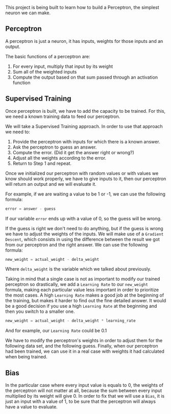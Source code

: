 This project is being built to learn how to build a Perceptron, the simplest neuron we can make.

## Perceptron

A perceptron is just a neuron, it has inputs, weights for those inputs and an output.

The basic functions of a perceptron are:
1. For every input, multiply that input by its weight
2. Sum all of the weighted inputs
3. Compute the output based on that sum passed through an activation function


## Supervised Training

Once perceptron is built, we have to add the capacity to be trained.
For this, we need a known training data to feed our perceptron.

We will take a Supervised Training approach.
In order to use that approach we need to:
1. Provide the perceptron with inputs for which there is a known answer.
2. Ask the perceptron to guess an answer.
3. Compute the error. (Did it get the answer right or wrong?)
4. Adjust all the weights according to the error.
5. Return to Step 1 and repeat.


Once we initialized our perceptron with random values or with values we know should work properly,
we have to give inputs to it, then our perceptron will return an output and we will evaluate it.

For example, if we are waiting a value to be 1 or -1, we can use the following formula:
```python
error = answer - guess 
```
If our variable `error` ends up with a value of 0, so the guess will be wrong.

If the guess is right we don't need to do anything, but if the guess is wrong we have to adjust the weights of the inputs.
We will make use of a `Gradient Descent`, which consists in using the difference between the result we got from our perceptron and the right answer.
We can use the following formula:
```python
new_weight = actual_weight - delta_weight
```
Where `delta_weight` is the variable which we talked about previously.

Taking in mind that a single case is not as important to modify our trained perceptron so drastically, we add a `Learning Rate` to our `new_weight` formula,
making each particular value less important in order to prioritize the most cases.
A high `Learning Rate` makes a good job at the beginning of the training, but makes it harder to find out the fine detailed answer.
It would be a good decision if you use a high `Learning Rate` at the beginning and then you switch to a smaller one.
```python
new_weight = actual_weight - delta_weight * learning_rate
```
And for example, our `Learning Rate` could be 0.1

We have to modify the perceptron's weights in order to adjust them for the following data set, and the following guess.
Finally, when our perceptron had been trained, we can use it in a real case with weights it had calculated when being trained.

## Bias

In the particular case where every input value is equals to 0, the weights of the perceptron will not matter at all,
because the sum between every input multiplied by its weight will give 0.
In order to fix that we will use a `Bias`, it is just an input with a value of 1, to be sure that the perceptron will always have a value to evaluate.
